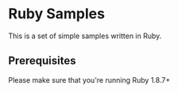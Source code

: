 # Ruby Samples

This is a set of simple samples written in Ruby.

## Prerequisites

Please make sure that you're running Ruby 1.8.7+

